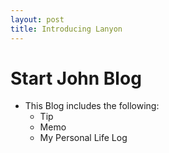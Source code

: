 ```yaml
---
layout: post
title: Introducing Lanyon
---
```


# Start John Blog

- This Blog includes the following:
	- Tip
	- Memo
	- My Personal Life Log
